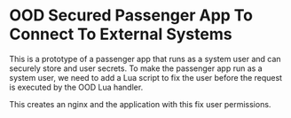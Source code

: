 # OOD Secured Passenger App To Connect To External Systems

This is a prototype of a passenger app that runs as a system user and can securely store and user secrets.
To make the passenger app run as a system user, we need to add a Lua script to fix the user before the request is executed by the OOD Lua handler.

This creates an nginx and the application with this fix user permissions.